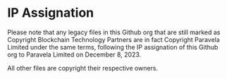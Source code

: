 # IP Assignation

Please note that any legacy files in this Github org that are still marked as
Copyright Blockchain Technology Partners are in fact Copyright Paravela Limited
under the same terms, following the IP assignation of this Github org to
Paravela Limited on December 8, 2023.

All other files are copyright their respective owners.
